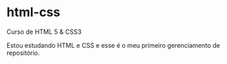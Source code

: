 # html-css
 Curso de HTML 5 & CSS3 

Estou estudando HTML e CSS e esse é o meu primeiro gerenciamento de repositório.